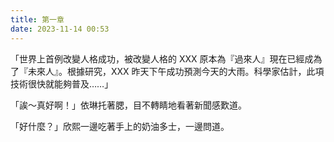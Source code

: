 ```yaml
---
title: 第一章
date: 2023-11-14 00:53
---
```

「世界上首例改變人格成功，被改變人格的 XXX 原本為『過來人』現在已經成為了『未來人』。根據研究，XXX 昨天下午成功預測今天的大雨。科學家估計，此項技術很快就能夠普及……」

「誒～真好啊！」依琳托著腮，目不轉睛地看著新聞感歎道。

「好什麼？」欣熙一邊吃著手上的奶油多士，一邊問道。
